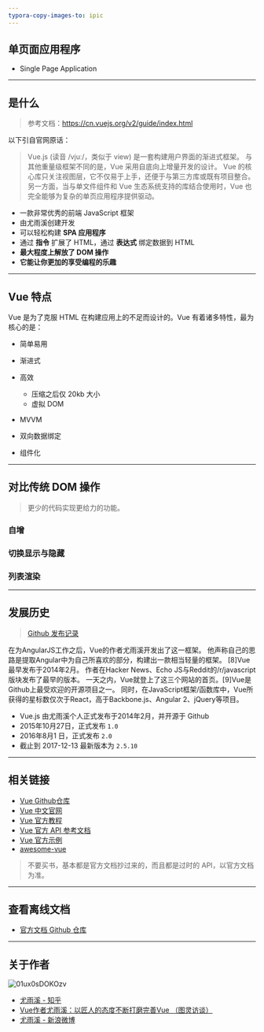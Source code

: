 ```yaml
---
typora-copy-images-to: ipic
---
```


## 单页面应用程序

- Single Page Application

---

## 是什么

> 参考文档：https://cn.vuejs.org/v2/guide/index.html

以下引自官网原话：

> Vue.js (读音 /vjuː/，类似于 view) 是一套构建用户界面的渐进式框架。
> 与其他重量级框架不同的是，Vue 采用自底向上增量开发的设计。
> Vue 的核心库只关注视图层，它不仅易于上手，还便于与第三方库或既有项目整合。
> 另一方面，当与单文件组件和 Vue 生态系统支持的库结合使用时，Vue 也完全能够为复杂的单页应用程序提供驱动。

- 一款非常优秀的前端 JavaScript 框架
- 由尤雨溪创建开发
- 可以轻松构建 **SPA 应用程序**
- 通过 **指令** 扩展了 HTML，通过 **表达式** 绑定数据到 HTML
- **最大程度上解放了 DOM 操作**
- **它能让你更加的享受编程的乐趣**

---

## Vue 特点

Vue 是为了克服 HTML 在构建应用上的不足而设计的。Vue 有着诸多特性，最为核心的是：

- 简单易用
- 渐进式
- 高效
  - 压缩之后仅 20kb 大小
  - 虚拟 DOM


- MVVM
- 双向数据绑定
- 组件化

---

## 对比传统 DOM 操作

> 更少的代码实现更给力的功能。

### 自增

### 切换显示与隐藏

### 列表渲染

---

## 发展历史

> [Github 发布记录](https://github.com/vuejs/vue/releases)

在为AngularJS工作之后，Vue的作者尤雨溪开发出了这一框架。
他声称自己的思路是提取Angular中为自己所喜欢的部分，构建出一款相当轻量的框架。
[8]Vue最早发布于2014年2月。
作者在Hacker News、Echo JS与Reddit的/r/javascript版块发布了最早的版本。
一天之内，Vue就登上了这三个网站的首页。[9]Vue是Github上最受欢迎的开源项目之一。
同时，在JavaScript框架/函数库中，Vue所获得的星标数仅次于React，高于Backbone.js、Angular 2、jQuery等项目。

- Vue.js 由尤雨溪个人正式发布于2014年2月，并开源于 Github
- 2015年10月27日，正式发布 `1.0`
- 2016年8月1 日，正式发布 `2.0`
- 截止到 2017-12-13 最新版本为 `2.5.10`

---

## 相关链接

- [Vue Github仓库](https://github.com/vuejs/vue)
- [Vue 中文官网](https://cn.vuejs.org/)
- [Vue 官方教程](https://cn.vuejs.org/v2/guide/)
- [Vue 官方 API 参考文档](https://cn.vuejs.org/v2/api/)
- [Vue 官方示例](https://cn.vuejs.org/v2/examples/)
- [awesome-vue](https://github.com/vuejs/awesome-vue)

> 不要买书，基本都是官方文档抄过来的，而且都是过时的 API，以官方文档为准。

---

## 查看离线文档

- [官方文档 Github 仓库](https://github.com/vuejs/cn.vuejs.org)

---

## 关于作者

![01ux0sDOKOzv](https://ws4.sinaimg.cn/large/006tNc79ly1fmgrsgfs25j30h40cdgng.jpg)

- [尤雨溪 - 知乎](https://www.zhihu.com/people/evanyou/answers)
- [Vue作者尤雨溪：以匠人的态度不断打磨完善Vue （图灵访谈）](http://www.ituring.com.cn/article/273032)
- [尤雨溪 - 新浪微博](https://weibo.com/arttechdesign)

